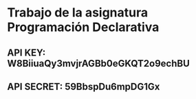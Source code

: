 # Trabajo de la asignatura Programación Declarativa

## API KEY: W8BiiuaQy3mvjrAGBb0eGKQT2o9echBU

## API SECRET: 59BbspDu6mpDG1Gx

